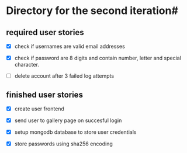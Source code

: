 # Directory for the second iteration#

## required user stories

- [x] check if usernames are valid email addresses
- [x] check if password are 8 digits and contain number, letter and special character.
- [ ] delete account after 3 failed log attempts




## finished user stories
- [x] create user frontend
- [x] send user to gallery page on succesful login
- [x] setup mongodb database to store user credentials
- [x] store passwords using sha256 encoding 



